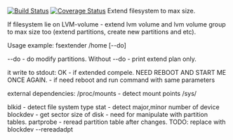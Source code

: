 [![Build Status](https://travis-ci.org/rekby/fsextender.svg)](https://travis-ci.org/rekby/fsextender)
[![Coverage Status](https://coveralls.io/repos/rekby/fsextender/badge.svg?branch=master&service=github)](https://coveralls.io/github/rekby/fsextender?branch=master)
Extend filesystem to max size.

If filesystem lie on LVM-volume - extend lvm volume and lvm volume group to max size too (extend partitions, create new
partitions and etc).

Usage example:
fsextender /home [--do]

--do - do modify partitions. Without --do - print extend plan only.

it write to stdout:
OK - if extended compele.
NEED REBOOT AND START ME ONCE AGAIN. - if need reboot and run command with same parameters

external dependencies:
/proc/mounts - detect mount points
/sys/

blkid - detect file system type
stat - detect major,minor number of device
blockdev - get sector size of disk - need for manipulate with partition tables.
partprobe - reread partition table after changes. TODO: replace with blockdev --rereadadpt
